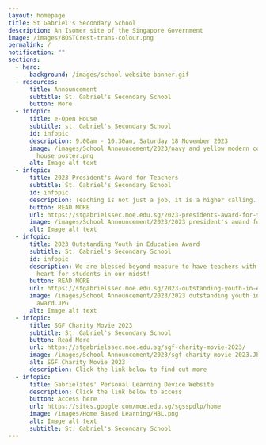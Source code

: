 ```yaml
---
layout: homepage
title: St Gabriel's Secondary School
description: An Isomer site of the Singapore Government
image: /images/BOSTCrest-trans-colour.png
permalink: /
notification: ""
sections:
  - hero:
      background: /images/school website banner.gif
  - resources:
      title: Announcement
      subtitle: St. Gabriel's Secondary School
      button: More
  - infopic:
      title: e-Open House
      subtitle: st. Gabriel's Secondary School
      id: infopic
      description: 9.00am - 10.30am, Saturday 18 November 2023
      image: /images/School Announcement/2023/navy and yellow modern college open
        house poster.png
      alt: Image alt text
  - infopic:
      title: 2023 President's Award for Teachers
      subtitle: St. Gabriel's Secondary School
      id: infopic
      description: Teaching is not just a job, it is a higher calling.
      button: READ MORE
      url: https://stgabrielssec.moe.edu.sg/2023-presidents-award-for-teachers/
      image: /images/School Announcement/2023/2023 president's award for teachers.JPG
      alt: Image alt text
  - infopic:
      title: 2023 Outstanding Youth in Education Award
      subtitle: St. Gabriel's Secondary School
      id: infopic
      description: We are blessed beyond measure to have teachers with an amazing
        heart for students in our midst!
      button: READ MORE
      url: https://stgabrielssec.moe.edu.sg/2023-outstanding-youth-in-education-award/
      image: /images/School Announcement/2023/2023 outstanding youth in education
        award.JPG
      alt: Image alt text
  - infopic:
      title: SGF Charity Movie 2023
      subtitle: St. Gabriel's Secondary School
      button: Read More
      url: https://stgabrielssec.moe.edu.sg/sgf-charity-movie-2023/
      image: /images/School Announcement/2023/sgf charity movie 2023.JPG
      alt: SGF Charity Movie 2023
      description: Click the link below to find out more
  - infopic:
      title: Gabrielites' Personal Learning Device Website
      description: Click the link below to access
      button: Access here
      url: https://sites.google.com/moe.edu.sg/sgsspdlp/home
      image: /images/Home Based Learning/HBL.png
      alt: Image alt text
      subtitle: St. Gabriel's Secondary School
---
```

